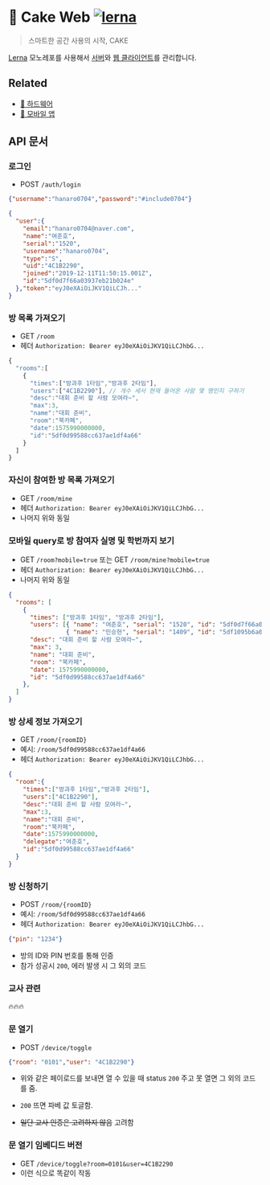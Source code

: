 # 🍰 Cake Web [![lerna](https://img.shields.io/badge/maintained%20with-lerna-cc00ff.svg)](https://lerna.js.org/)
> 스마트한 공간 사용의 시작, CAKE

[Lerna](https://github.com/lerna/lerna) 모노레포를 사용해서 [서버](./packages/server)와 [웹 클라이언트](./packages/frontend)를 관리합니다.

## Related
- [🧁 하드웨어](https://github.com/Changemin/Cake-hardware)
- [🎂 모바일 앱](https://github.com/MinSeungHyun/Cake)

## API 문서

### 로그인
- POST `/auth/login`

```json
{"username":"hanaro0704","password":"#include0704"}
```

```json
{
  "user":{
    "email":"hanaro0704@naver.com",
    "name":"여준호",
    "serial":"1520",
    "username":"hanaro0704",
    "type":"S",
    "uid":"4C1B2290",
    "joined":"2019-12-11T11:50:15.001Z",
    "id":"5df0d7f66a03937eb21b024e"
  },"token":"eyJ0eXAiOiJKV1QiLCJh..."
}
```

### 방 목록 가져오기
- GET `/room`
- 헤더 `Authorization: Bearer eyJ0eXAiOiJKV1QiLCJhbG...`

```js
{
  "rooms":[
    {
      "times":["방과후 1타임","방과후 2타임"],
      "users":["4C1B2290"], // 개수 세서 현재 들어온 사람 몇 명인지 구하기
      "desc":"대회 준비 할 사람 모여라~",
      "max":3,
      "name":"대회 준비",
      "room":"북카페",
      "date":1575990000000,
      "id":"5df0d99588cc637ae1df4a66"
    }
  ]
}
```

### 자신이 참여한 방 목록 가져오기
- GET `/room/mine`
- 헤더 `Authorization: Bearer eyJ0eXAiOiJKV1QiLCJhbG...`
- 나머지 위와 동일

### 모바일 query로 방 참여자 실명 및 학번까지 보기
- GET `/room?mobile=true` 또는 GET `/room/mine?mobile=true`
- 헤더 `Authorization: Bearer eyJ0eXAiOiJKV1QiLCJhbG...`
- 나머지 위와 동일

```json
{
  "rooms": [
    {
      "times": ["방과후 1타임", "방과후 2타임"],
      "users": [{ "name": "여준호", "serial": "1520", "id": "5df0d7f66a03937eb21b024e" },
                { "name": "민승현", "serial": "1409", "id": "5df1095b6a03937eb21b024f" }],
      "desc": "대회 준비 할 사람 모여라~",
      "max": 3,
      "name": "대회 준비",
      "room": "북카페",
      "date": 1575990000000,
      "id": "5df0d99588cc637ae1df4a66"
    },
  ]
}
```

### 방 상세 정보 가져오기
- GET `/room/{roomID}`
- 예시: `/room/5df0d99588cc637ae1df4a66`
- 헤더 `Authorization: Bearer eyJ0eXAiOiJKV1QiLCJhbG...`

```json
{
  "room":{
    "times":["방과후 1타임","방과후 2타임"],
    "users":["4C1B2290"],
    "desc":"대회 준비 할 사람 모여라~",
    "max":3,
    "name":"대회 준비",
    "room":"북카페",
    "date":1575990000000,
    "delegate":"여준호",
    "id":"5df0d99588cc637ae1df4a66"
  }
}
```

### 방 신청하기
- POST `/room/{roomID}`
- 예시: `/room/5df0d99588cc637ae1df4a66`
- 헤더 `Authorization: Bearer eyJ0eXAiOiJKV1QiLCJhbG...`

```json
{"pin": "1234"}
```

- 방의 ID와 PIN 번호를 통해 인증
- 참가 성공시 `200`, 에러 발생 시 그 외의 코드

### 교사 관련
🔥🔥🔥

### 문 열기
- POST `/device/toggle`

```json
{"room": "0101","user": "4C1B2290"}
```

- 위와 같은 페이로드를 보내면 열 수 있을 때 status `200` 주고 못 열면 그 외의 코드를 줌.
- `200` 뜨면 파베 값 토글함.

- ~~일단 교사 인증은 고려하지 않음~~ 고려함

### 문 열기 임베디드 버전
- GET `/device/toggle?room=0101&user=4C1B2290`
- 이런 식으로 똑같이 작동
